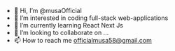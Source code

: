 - 👋 Hi, I’m @musaOfficial
- 👀 I’m interested in coding full-stack web-applications
- 🌱 I’m currently learning React Next Js
- 💞️ I’m looking to collaborate on ...
- 📫 How to reach me officialmusa58@gmail.com

<!---
musaOfficial/musaOfficial is a ✨ special ✨ repository because its `README.md` (this file) appears on your GitHub profile.
You can click the Preview link to take a look at your changes.
--->
